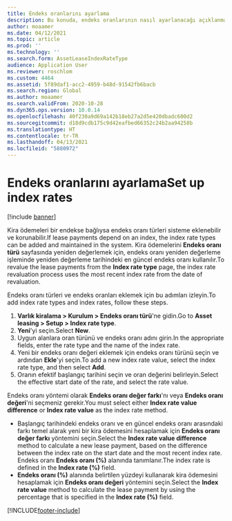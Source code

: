 ```yaml
---
title: Endeks oranlarını ayarlama
description: Bu konuda, endeks oranlarının nasıl ayarlanacağı açıklanmaktadır. Kuruluşunuz, kira ödeme tutarlarını bir endeks oranları kümesiyle ilişkilendiriyorsa endeks oranları gereklidir.
author: moaamer
ms.date: 04/12/2021
ms.topic: article
ms.prod: ''
ms.technology: ''
ms.search.form: AssetLeaseIndexRateType
audience: Application User
ms.reviewer: roschlom
ms.custom: 4464
ms.assetid: 5f89daf1-acc2-4959-b48d-91542fb6bacb
ms.search.region: Global
ms.author: moaamer
ms.search.validFrom: 2020-10-28
ms.dyn365.ops.version: 10.0.14
ms.openlocfilehash: 40f230a9d69a142b18eb27a2d5e420dbadc600d2
ms.sourcegitcommit: d18d9cdb175c9d42eafbed66352c24b2aa94258b
ms.translationtype: HT
ms.contentlocale: tr-TR
ms.lasthandoff: 04/13/2021
ms.locfileid: "5880972"
---
```

# <a name="set-up-index-rates"></a><span data-ttu-id="196f8-104">Endeks oranlarını ayarlama</span><span class="sxs-lookup"><span data-stu-id="196f8-104">Set up index rates</span></span>

[!include [banner](../includes/banner.md)]

<span data-ttu-id="196f8-105">Kira ödemeleri bir endekse bağlıysa endeks oranı türleri sisteme eklenebilir ve korunabilir.</span><span class="sxs-lookup"><span data-stu-id="196f8-105">If lease payments depend on an index, the index rate types can be added and maintained in the system.</span></span> <span data-ttu-id="196f8-106">Kira ödemelerini **Endeks oranı türü** sayfasında yeniden değerlemek için, endeks oranı yeniden değerleme işleminde yeniden değerleme tarihindeki en güncel endeks oranı kullanılır.</span><span class="sxs-lookup"><span data-stu-id="196f8-106">To revalue the lease payments from the **Index rate type** page, the index rate revaluation process uses the most recent index rate from the date of revaluation.</span></span>

<span data-ttu-id="196f8-107">Endeks oranı türleri ve endeks oranları eklemek için bu adımları izleyin.</span><span class="sxs-lookup"><span data-stu-id="196f8-107">To add index rate types and index rates, follow these steps.</span></span>

1. <span data-ttu-id="196f8-108">**Varlık kiralama \> Kurulum \> Endeks oranı türü**'ne gidin.</span><span class="sxs-lookup"><span data-stu-id="196f8-108">Go to **Asset leasing \> Setup \> Index rate type**.</span></span>
2. <span data-ttu-id="196f8-109">**Yeni**'yi seçin.</span><span class="sxs-lookup"><span data-stu-id="196f8-109">Select **New**.</span></span>
3. <span data-ttu-id="196f8-110">Uygun alanlara oran türünü ve endeks oranı adını girin.</span><span class="sxs-lookup"><span data-stu-id="196f8-110">In the appropriate fields, enter the rate type and the name of the index rate.</span></span>
4. <span data-ttu-id="196f8-111">Yeni bir endeks oranı değeri eklemek için endeks oranı türünü seçin ve ardından **Ekle**'yi seçin.</span><span class="sxs-lookup"><span data-stu-id="196f8-111">To add a new index rate value, select the index rate type, and then select **Add**.</span></span>
5. <span data-ttu-id="196f8-112">Oranın efektif başlangıç tarihini seçin ve oran değerini belirleyin.</span><span class="sxs-lookup"><span data-stu-id="196f8-112">Select the effective start date of the rate, and select the rate value.</span></span>

<span data-ttu-id="196f8-113">Endeks oranı yöntemi olarak **Endeks oranı değer farkı**'nı veya **Endeks oranı değeri**'ni seçmeniz gerekir.</span><span class="sxs-lookup"><span data-stu-id="196f8-113">You must select either **Index rate value difference** or **Index rate value** as the index rate method.</span></span>

- <span data-ttu-id="196f8-114">Başlangıç tarihindeki endeks oranı ve en güncel endeks oranı arasındaki farkı temel alarak yeni bir kira ödemesini hesaplamak için **Endeks oranı değer farkı** yöntemini seçin.</span><span class="sxs-lookup"><span data-stu-id="196f8-114">Select the **Index rate value difference** method to calculate a new lease payment, based on the difference between the index rate on the start date and the most recent index rate.</span></span> <span data-ttu-id="196f8-115">Endeks oranı **Endeks oranı (%)** alanında tanımlanır.</span><span class="sxs-lookup"><span data-stu-id="196f8-115">The index rate is defined in the **Index rate (%)** field.</span></span>
- <span data-ttu-id="196f8-116">**Endeks oranı (%)** alanında belirtilen yüzdeyi kullanarak kira ödemesini hesaplamak için **Endeks oranı değeri** yöntemini seçin.</span><span class="sxs-lookup"><span data-stu-id="196f8-116">Select the **Index rate value** method to calculate the lease payment by using the percentage that is specified in the **Index rate (%)** field.</span></span>


[!INCLUDE[footer-include](../../includes/footer-banner.md)]
